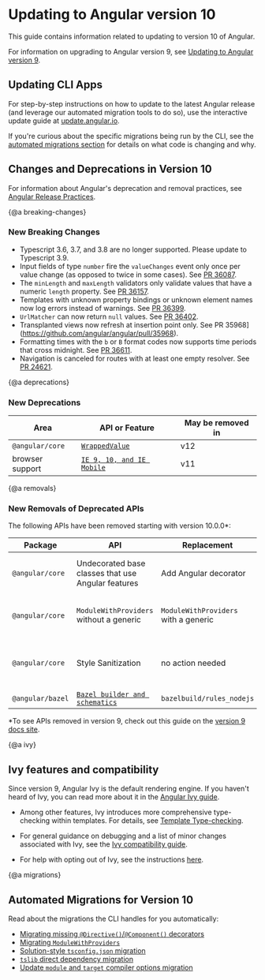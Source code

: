 # Updating to Angular version 10

This guide contains information related to updating to version 10 of Angular.

<div class="alert is-helpful">

For information on upgrading to Angular version 9, see [Updating to Angular version 9](https://v9.angular.io/guide/updating-to-version-9).

</div>

## Updating CLI Apps

For step-by-step instructions on how to update to the latest Angular release (and leverage our automated migration tools to do so), use the interactive update guide at [update.angular.io](https://update.angular.io).

If you're curious about the specific migrations being run by the CLI, see the [automated migrations section](#migrations) for details on what code is changing and why.

## Changes and Deprecations in Version 10

<div class="alert is-helpful">

   For information about Angular's deprecation and removal practices, see [Angular Release Practices](guide/releases#deprecation-practices "Angular Release Practices: Deprecation practices").

</div>

{@a breaking-changes}
### New Breaking Changes

* Typescript 3.6, 3.7, and 3.8 are no longer supported. Please update to Typescript 3.9.
* Input fields of type `number` fire the `valueChanges` event only once per value change (as opposed to twice in some cases). See [PR 36087](https://github.com/angular/angular/pull/36087).
* The `minLength` and `maxLength` validators only validate values that have a numeric `length` property. See [PR 36157](https://github.com/angular/angular/pull/36157).
* Templates with unknown property bindings or unknown element names now log errors instead of warnings. See [PR 36399](https://github.com/angular/angular/pull/36399).
* `UrlMatcher` can now return `null` values. See [PR 36402](https://github.com/angular/angular/pull/36402).
* Transplanted views now refresh at insertion point only. See PR 35968](https://github.com/angular/angular/pull/35968).
* Formatting times with the `b` or `B` format codes now supports time periods that cross midnight. See [PR 36611](https://github.com/angular/angular/pull/36611).
* Navigation is canceled for routes with at least one empty resolver. See [PR 24621](https://github.com/angular/angular/pull/24621).

{@a deprecations}
### New Deprecations

| Area                          | API or Feature                                                                 | May be removed in |
| ----------------------------- | ---------------------------------------------------------------------------    | ----------------- |
| `@angular/core`               | [`WrappedValue`](guide/deprecations#wrapped-value)                                     | <!--v10--> v12 |
| browser support               | [`IE 9, 10, and IE Mobile`](guide/deprecations#ie-9-10-and-ie-mobile-support) | <!--v10--> v11 |


{@a removals}
### New Removals of Deprecated APIs

The following APIs have been removed starting with version 10.0.0*:

| Package          | API            | Replacement | Notes |
| ---------------- | -------------- | ----------- | ----- |
| `@angular/core`  | Undecorated base classes that use Angular features | Add Angular decorator | See [migration guide](guide/migration-undecorated-classes) for more info |
| `@angular/core`  | `ModuleWithProviders` without a generic             | `ModuleWithProviders` with a generic | See [migration guide](guide/migration-module-with-providers) for more info |
| `@angular/core`  | Style Sanitization | no action needed | See [style sanitization API removal](/guide/deprecations#style-sanitization) for more info
| `@angular/bazel` | [`Bazel builder and schematics`](guide/deprecations#bazelbuilder) | `bazelbuild/rules_nodejs` | [More info](https://github.com/angular/angular/tree/10.0.x/packages/bazel/src/schematics) |


*To see APIs removed in version 9, check out this guide on the [version 9 docs site](https://v9.angular.io/guide/deprecations#removed).

{@a ivy}

## Ivy features and compatibility

Since version 9, Angular Ivy is the default rendering engine. If you haven't heard of Ivy, you can read more about it in the [Angular Ivy guide](guide/ivy).

* Among other features, Ivy introduces more comprehensive type-checking within templates. For details, see [Template Type-checking](guide/template-typecheck).

* For general guidance on debugging and a list of minor changes associated with Ivy, see the [Ivy compatibility guide](guide/ivy-compatibility).

* For help with opting out of Ivy, see the instructions [here](guide/ivy#opting-out-of-angular-ivy).

{@a migrations}
## Automated Migrations for Version 10

Read about the migrations the CLI handles for you automatically:

* [Migrating missing `@Directive()`/`@Component()` decorators](guide/migration-undecorated-classes)
* [Migrating `ModuleWithProviders`](guide/migration-module-with-providers)
* [Solution-style `tsconfig.json` migration](guide/migration-solution-style-tsconfig)
* [`tslib` direct dependency migration](guide/migration-update-libraries-tslib)
* [Update `module` and `target` compiler options migration](guide/migration-update-module-and-target-compiler-options)
